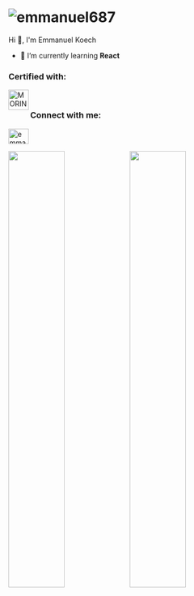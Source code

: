 <h1 align="left"> <img src="https://komarev.com/ghpvc/?username=emmanuel687&label=Profile%20views&color=0e75b6&style=flat" alt="emmanuel687" /> </h1>

<p align="left">Hi 👋, I'm Emmanuel Koech</p>

- 🌱 I’m currently learning **React**


<div>
<h3 align="left">Certified with:</h3>

<img align="left" alt="MORINGA" width="40px" src="https://pbs.twimg.com/profile_images/1489569110040141826/ZzZgytR8_400x400.png" />

<br>


<h3 align="left">Connect with me:</h3>
<p align="left">
<a href="https://www.linkedin.com/in/emmanuel-koech-79368b21a/" target="blank"><img align="center" src="https://raw.githubusercontent.com/rahuldkjain/github-profile-readme-generator/master/src/images/icons/Social/linked-in-alt.svg" alt="emmanuel687" height="30" width="40" /></a>
</p>


<div class="wrapper">
  <img align="left" width="47%" src="https://github-readme-streak-stats.herokuapp.com?user=emmanuel687&theme=tokyonight">
  
  <img align="left" width="47%" src="https://github-readme-stats.vercel.app/api?username=emmanuel687&show_icons=true&theme=tokyonight">
</div>




